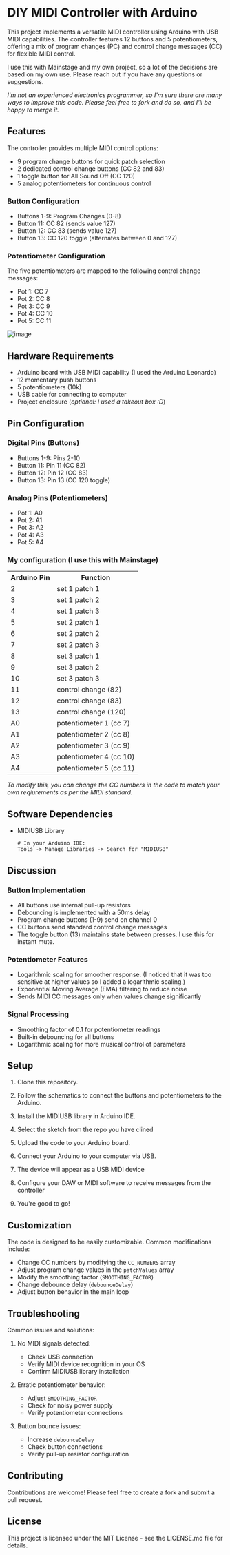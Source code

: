 # DIY MIDI Controller with Arduino

This project implements a versatile MIDI controller using Arduino with USB MIDI capabilities. The controller features 12 buttons and 5 potentiometers, offering a mix of program changes (PC) and control change messages (CC) for flexible MIDI control.

I use this with Mainstage and my own project, so a lot of the decisions are based on my own use. Please reach out if you have any questions or suggestions.

<i>I'm not an experienced electronics programmer, so I'm sure there are many ways to improve this code. Please feel free to fork and do so, and I'll be happy to merge it.</i>


## Features

The controller provides multiple MIDI control options:
- 9 program change buttons for quick patch selection
- 2 dedicated control change buttons (CC 82 and 83)
- 1 toggle button for All Sound Off (CC 120)
- 5 analog potentiometers for continuous control

### Button Configuration
- Buttons 1-9: Program Changes (0-8)
- Button 11: CC 82 (sends value 127)
- Button 12: CC 83 (sends value 127)
- Button 13: CC 120 toggle (alternates between 0 and 127)

### Potentiometer Configuration
The five potentiometers are mapped to the following control change messages:
- Pot 1: CC 7
- Pot 2: CC 8
- Pot 3: CC 9
- Pot 4: CC 10
- Pot 5: CC 11

![image](./assets/Midi%20Interface%20Circuit.png)

## Hardware Requirements

- Arduino board with USB MIDI capability (I used the Arduino Leonardo)
- 12 momentary push buttons
- 5 potentiometers (10k)
- USB cable for connecting to computer
- Project enclosure (<i>optional: I used a takeout box :D</i>)

## Pin Configuration

### Digital Pins (Buttons)
- Buttons 1-9: Pins 2-10
- Button 11: Pin 11 (CC 82)
- Button 12: Pin 12 (CC 83)
- Button 13: Pin 13 (CC 120 toggle)

### Analog Pins (Potentiometers)
- Pot 1: A0
- Pot 2: A1
- Pot 3: A2
- Pot 4: A3
- Pot 5: A4


### My configuration (I use this with Mainstage)
<table>
    <tr>
        <th>Arduino Pin</th>
        <th>Function</th>
    </tr>
    <tr>
        <td>2</td>
        <td>set 1 patch 1</td>
    </tr>
    <tr>
        <td>3</td>
        <td>set 1 patch 2</td>
    </tr>
    <tr>
        <td>4</td>
        <td>set 1 patch 3</td>
    </tr>
    <tr>
        <td>5</td>
        <td>set 2 patch 1</td>
    </tr>
    <tr>
        <td>6</td>
        <td>set 2 patch 2</td>
    </tr>
    <tr>
        <td>7</td>
        <td>set 2 patch 3</td>
    </tr>
    <tr>
        <td>8</td>
        <td>set 3 patch 1</td>
    </tr>
    <tr>
        <td>9</td>
        <td>set 3 patch 2</td>
    </tr>
    <tr>
        <td>10</td>
        <td>set 3 patch 3</td>
    </tr>
    <tr>
        <td>11</td>
        <td>control change (82)</td>
    </tr>
    <tr>
        <td>12</td>
        <td>control change (83)</td>
    </tr>
    <tr>
        <td>13</td>
        <td>control change (120)</td>
    </tr>
    <tr>
        <td>A0</td>
        <td>potentiometer 1 (cc 7)</td>
    </tr>
    <tr>
        <td>A1</td>
        <td>potentiometer 2 (cc 8)</td>
    </tr>
    <tr>
        <td>A2</td>
        <td>potentiometer 3 (cc 9)</td>
    </tr>
    <tr>
        <td>A3</td>
        <td>potentiometer 4 (cc 10)</td>
    </tr>
    <tr>
        <td>A4</td>
        <td>potentiometer 5 (cc 11)</td>
    </tr>
</table>
<i> To modify this, you can change the CC numbers in the code to match your own reqiurements as per the MIDI standard. </i>

## Software Dependencies

- MIDIUSB Library
  ```
  # In your Arduino IDE:
  Tools -> Manage Libraries -> Search for "MIDIUSB"
  ```

## Discussion

### Button Implementation
- All buttons use internal pull-up resistors
- Debouncing is implemented with a 50ms delay
- Program change buttons (1-9) send on channel 0
- CC buttons send standard control change messages
- The toggle button (13) maintains state between presses. I use this for instant mute.

### Potentiometer Features
- Logarithmic scaling for smoother response. (I noticed that it was too sensitive at higher values so I added a logarithmic scaling.)
- Exponential Moving Average (EMA) filtering to reduce noise
- Sends MIDI CC messages only when values change significantly

### Signal Processing
- Smoothing factor of 0.1 for potentiometer readings
- Built-in debouncing for all buttons
- Logarithmic scaling for more musical control of parameters

## Setup

1. Clone this repository.

2. Follow the schematics to connect the buttons and potentiometers to the Arduino.

3. Install the MIDIUSB library in Arduino IDE.

4. Select the sketch from the repo you have clined

5. Upload the code to your Arduino board.

6. Connect your Arduino to your computer via USB.

7. The device will appear as a USB MIDI device

8. Configure your DAW or MIDI software to receive messages from the controller

9. You're good to go!

## Customization

The code is designed to be easily customizable. Common modifications include:

- Change CC numbers by modifying the `CC_NUMBERS` array
- Adjust program change values in the `patchValues` array
- Modify the smoothing factor (`SMOOTHING_FACTOR`)
- Change debounce delay (`debounceDelay`)
- Adjust button behavior in the main loop

## Troubleshooting

Common issues and solutions:

1. No MIDI signals detected:
   - Check USB connection
   - Verify MIDI device recognition in your OS
   - Confirm MIDIUSB library installation

2. Erratic potentiometer behavior:
   - Adjust `SMOOTHING_FACTOR`
   - Check for noisy power supply
   - Verify potentiometer connections

3. Button bounce issues:
   - Increase `debounceDelay`
   - Check button connections
   - Verify pull-up resistor configuration

## Contributing

Contributions are welcome! Please feel free to create a fork and submit a pull request.

## License

This project is licensed under the MIT License - see the LICENSE.md file for details.